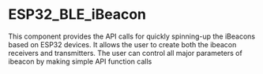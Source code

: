 # ESP32_BLE_iBeacon
This component provides the API calls for quickly spinning-up the iBeacons based on ESP32 devices. It allows the user to create both the ibeacon receivers and transmitters. The user can control all major parameters of ibeacon by making simple API function calls
